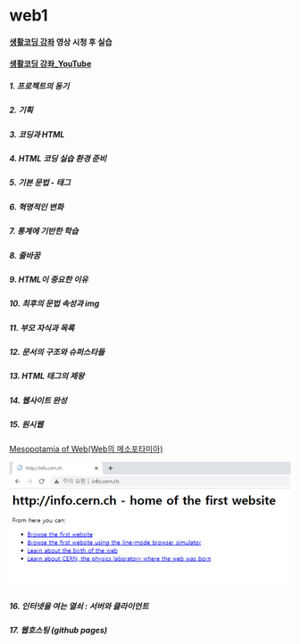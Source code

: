# web1

#### [생활코딩 강좌](https://opentutorials.org/course/3084) 영상 시청 후 실습
#### [생활코딩 강좌_YouTube](https://www.youtube.com/watch?v=tZooW6PritE&list=PLuHgQVnccGMDZP7FJ_ZsUrdCGH68ppvPb)

##### 1. 프로젝트의 동기

##### 2. 기획

##### 3. 코딩과 HTML

##### 4. HTML 코딩 실습 환경 준비

##### 5. 기본 문법 - 태그

##### 6. 혁명적인 변화

##### 7. 통계에 기반한 학습

##### 8. 줄바꿈

##### 9. HTML이 중요한 이유

##### 10. 최후의 문법 속성과 img

##### 11. 부모 자식과 목록

##### 12. 문서의 구조와 슈퍼스타들

##### 13. HTML 태그의 제왕

##### 14. 웹사이트 완성

##### 15. 원시웹

[Mesopotamia of Web(Web의 메소포타미아)](http://info.cern.ch/)

![Mesopotamia of Web](/MesopotamiaOfWeb.png) 

##### 16. 인터넷을 여는 열쇠 : 서버와 클라이언트

##### 17. 웹호스팅 (github pages)
